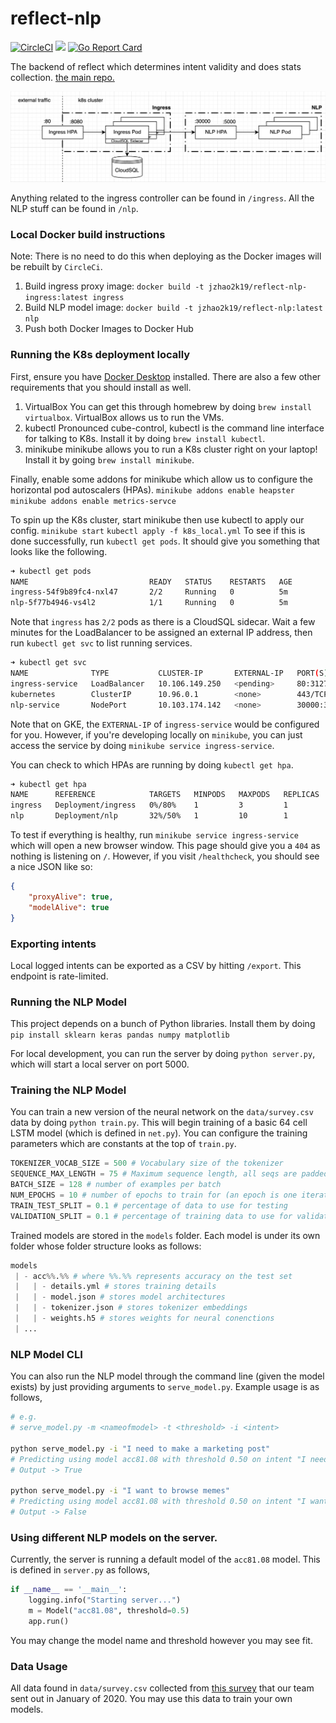 # reflect-nlp

[![CircleCI](https://circleci.com/gh/jackyzha0/reflect-nlp.svg?style=svg)](https://circleci.com/gh/jackyzha0/reflect-nlp) [![](http://godoc.org/github.com/jackyzha0/reflect-nlp/ingress?status.svg)](http://godoc.org/github.com/jackyzha0/reflect-nlp/ingress) [![Go Report Card](https://goreportcard.com/badge/github.com/jackyzha0/reflect-nlp)](https://goreportcard.com/report/github.com/jackyzha0/reflect-nlp)

The backend of reflect which determines intent validity and does stats collection.
[the main repo.](https://github.com/jackyzha0/reflect-chrome)


![K8s cluster](readme_sources/diagram.png)

Anything related to the ingress controller can be found in `/ingress`. All the NLP stuff can be found in `/nlp`.

### Local Docker build instructions
Note: There is no need to do this when deploying as the Docker images will be rebuilt by `CircleCi`.
1. Build ingress proxy image: `docker build -t jzhao2k19/reflect-nlp-ingress:latest ingress`
2. Build NLP model image: `docker build -t jzhao2k19/reflect-nlp:latest nlp`
3. Push both Docker Images to Docker Hub


### Running the K8s deployment locally
First, ensure you have [Docker Desktop](https://www.docker.com/products/docker-desktop) installed. There are also a few other requirements that you should install as well.

1. VirtualBox
You can get this through homebrew by doing `brew install virtualbox`. VirtualBox allows us to run the VMs.
2. kubectl
Pronounced cube-control, kubectl is the command line interface for talking to K8s. Install it by doing `brew install kubectl`.
3. minikube
minikube allows you to run a K8s cluster right on your laptop! Install it by going `brew install minikube`. <br>

Finally, enable some addons for minikube which allow us to configure the horizontal pod autoscalers (HPAs).
`minikube addons enable heapster`
`minikube addons enable metrics-servce` <br>


To spin up the K8s cluster, start minikube then use kubectl to apply our config. 
`minikube start`
`kubectl apply -f k8s_local.yml`
To see if this is done successfully, run `kubectl get pods`. It should give you something that looks like the following.

```bash
➜ kubectl get pods
NAME                           READY   STATUS    RESTARTS   AGE
ingress-54f9b89fc4-nxl47       2/2     Running   0          5m
nlp-5f77b4946-vs4l2            1/1     Running   0          5m
```

Note that `ingress` has `2/2` pods as there is a CloudSQL sidecar. Wait a few minutes for the LoadBalancer to be assigned an external IP address, then run `kubectl get svc` to list running services.

```bash
➜ kubectl get svc
NAME              TYPE           CLUSTER-IP       EXTERNAL-IP   PORT(S)           AGE
ingress-service   LoadBalancer   10.106.149.250   <pending>     80:31274/TCP      7m
kubernetes        ClusterIP      10.96.0.1        <none>        443/TCP           7m
nlp-service       NodePort       10.103.174.142   <none>        30000:32610/TCP   7m
```

Note that on GKE, the `EXTERNAL-IP` of `ingress-service` would be configured for you. However, if you're developing locally on `minikube`, you can just access the service by doing `minikube service ingress-service`. <br>

You can check to which HPAs are running by doing `kubectl get hpa`.

```bash
➜ kubectl get hpa
NAME      REFERENCE            TARGETS   MINPODS   MAXPODS   REPLICAS   AGE
ingress   Deployment/ingress   0%/80%    1         3         1          9m
nlp       Deployment/nlp       32%/50%   1         10        1          9m
```

To test if everything is healthy, run `minikube service ingress-service` which will open a new browser window. This page should give you a `404` as nothing is listening on `/`. However, if you visit `/healthcheck`, you should see a nice JSON like so:

```json
{
	"proxyAlive": true,
	"modelAlive": true
}
```

### Exporting intents
Local logged intents can be exported as a CSV by hitting `/export`. This endpoint is rate-limited.

### Running the NLP Model
This project depends on a bunch of Python libraries. Install them by doing `pip install sklearn keras pandas numpy matplotlib` <br>

For local development, you can run the server by doing `python server.py`, which will start a local server on port 5000. 

### Training the NLP Model

You can train a new version of the neural network on the `data/survey.csv` data by doing `python train.py`. This will begin training of a basic 64 cell LSTM model (which is defined in `net.py`). You can configure the training parameters which are constants at the top of `train.py`.

```python
TOKENIZER_VOCAB_SIZE = 500 # Vocabulary size of the tokenizer
SEQUENCE_MAX_LENGTH = 75 # Maximum sequence length, all seqs are padded to this
BATCH_SIZE = 128 # number of examples per batch
NUM_EPOCHS = 10 # number of epochs to train for (an epoch is one iteration of the entire dataset)
TRAIN_TEST_SPLIT = 0.1 # percentage of data to use for testing
VALIDATION_SPLIT = 0.1 # percentage of training data to use for validation
```

Trained models are stored in the `models` folder. Each model is under its own folder whose folder structure looks as follows:

```python
models
 | - acc%%.%% # where %%.%% represents accuracy on the test set
 |   | - details.yml # stores training details
 |   | - model.json # stores model architectures
 |   | - tokenizer.json # stores tokenizer embeddings
 |   | - weights.h5 # stores weights for neural conenctions
 | ...
```

### NLP Model CLI

You can also run the NLP model through the command line (given the model exists) by just providing arguments to `serve_model.py`. Example usage is as follows,

```bash
# e.g.
# serve_model.py -m <nameofmodel> -t <threshold> -i <intent>

python serve_model.py -i "I need to make a marketing post"
# Predicting using model acc81.08 with threshold 0.50 on intent "I need to make a marketing post"
# Output -> True

python serve_model.py -i "I want to browse memes"
# Predicting using model acc81.08 with threshold 0.50 on intent "I want to browse memes"
# Output -> False
```

### Using different NLP models on the server.

Currently, the server is running a default model of the `acc81.08` model. This is defined in `server.py` as follows,

```python
if __name__ == '__main__':
    logging.info("Starting server...")
    m = Model("acc81.08", threshold=0.5)
    app.run()
```

You may change the model name and threshold however you may see fit.

### Data Usage

All data found in `data/survey.csv` collected from [this survey](http://bit.ly/reflectdata) that our team sent out in January of 2020. You may use this data to train your own models.